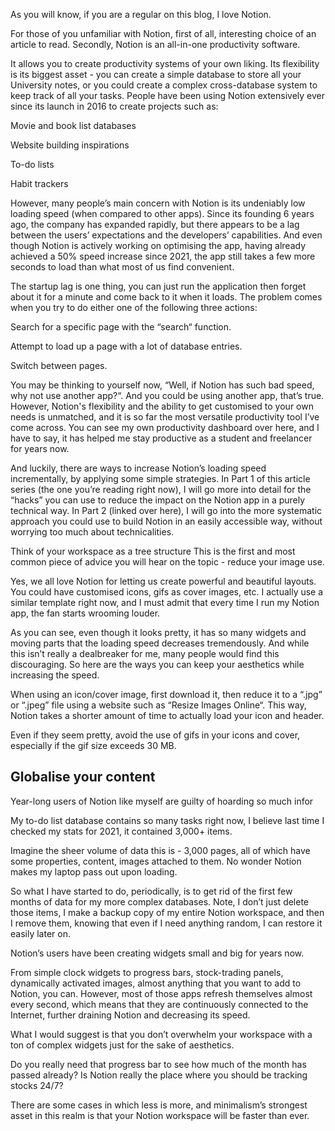 As you will know, if you are a regular on this blog, I love Notion.

For those of you unfamiliar with Notion, first of all, interesting choice of an article to read. Secondly, Notion is an all-in-one productivity software.

It allows you to create productivity systems of your own liking. Its flexibility is its biggest asset - you can create a simple database to store all your University notes, or you could create a complex cross-database system to keep track of all your tasks. People have been using Notion extensively ever since its launch in 2016 to create projects such as:

Movie and book list databases

Website building inspirations

To-do lists

Habit trackers

However, many people’s main concern with Notion is its undeniably low loading speed (when compared to other apps). Since its founding 6 years ago, the company has expanded rapidly, but there appears to be a lag between the users’ expectations and the developers’ capabilities. And even though Notion is actively working on optimising the app, having already achieved a 50% speed increase since 2021, the app still takes a few more seconds to load than what most of us find convenient.

The startup lag is one thing, you can just run the application then forget about it for a minute and come back to it when it loads. The problem comes when you try to do either one of the following three actions:

Search for a specific page with the “search“ function.

Attempt to load up a page with a lot of database entries.

Switch between pages.

You may be thinking to yourself now, “Well, if Notion has such bad speed, why not use another app?“. And you could be using another app, that’s true. However, Notion's flexibility and the ability to get customised to your own needs is unmatched, and it is so far the most versatile productivity tool I’ve come across. You can see my own productivity dashboard over here, and I have to say, it has helped me stay productive as a student and freelancer for years now.

And luckily, there are ways to increase Notion’s loading speed incrementally, by applying some simple strategies. In Part 1 of this article series (the one you’re reading right now), I will go more into detail for the “hacks” you can use to reduce the impact on the Notion app in a purely technical way. In Part 2 (linked over here), I will go into the more systematic approach you could use to build Notion in an easily accessible way, without worrying too much about technicalities.

Think of your workspace as a tree structure
This is the first and most common piece of advice you will hear on the topic - reduce your image use.

Yes, we all love Notion for letting us create powerful and beautiful layouts. You could have customised icons, gifs as cover images, etc. I actually use a similar template right now, and I must admit that every time I run my Notion app, the fan starts wrooming louder.

As you can see, even though it looks pretty, it has so many widgets and moving parts that the loading speed decreases tremendously. And while this isn’t really a dealbreaker for me, many people would find this discouraging. So here are the ways you can keep your aesthetics while increasing the speed.

When using an icon/cover image, first download it, then reduce it to a “.jpg” or “.jpeg” file using a website such as “Resize Images Online“. This way, Notion takes a shorter amount of time to actually load your icon and header.

Even if they seem pretty, avoid the use of gifs in your icons and cover, especially if the gif size exceeds 30 MB.

## Globalise your content
Year-long users of Notion like myself are guilty of hoarding so much infor

My to-do list database contains so many tasks right now, I believe last time I checked my stats for 2021, it contained 3,000+ items.

Imagine the sheer volume of data this is - 3,000 pages, all of which have some properties, content, images attached to them. No wonder Notion makes my laptop pass out upon loading.

So what I have started to do, periodically, is to get rid of the first few months of data for my more complex databases. Note, I don’t just delete those items, I make a backup copy of my entire Notion workspace, and then I remove them, knowing that even if I need anything random, I can restore it easily later on.

Notion’s users have been creating widgets small and big for years now.

From simple clock widgets to progress bars, stock-trading panels, dynamically activated images, almost anything that you want to add to Notion, you can. However, most of those apps refresh themselves almost every second, which means that they are continuously connected to the Internet, further draining Notion and decreasing its speed.

What I would suggest is that you don’t overwhelm your workspace with a ton of complex widgets just for the sake of aesthetics.

Do you really need that progress bar to see how much of the month has passed already? Is Notion really the place where you should be tracking stocks 24/7?

There are some cases in which less is more, and minimalism’s strongest asset in this realm is that your Notion workspace will be faster than ever.
